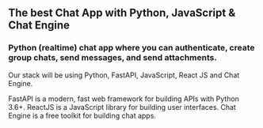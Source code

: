 ## The best Chat App with Python, JavaScript & Chat Engine

### Python (realtime) chat app where you can authenticate, create group chats, send messages, and send attachments.

Our stack will be using Python, FastAPI, JavaScript, React JS and Chat Engine.

FastAPI is a modern, fast web framework for building APIs with Python 3.6+. ReactJS is a JavaScript library for building user interfaces. Chat Engine is a free toolkit for building chat apps.